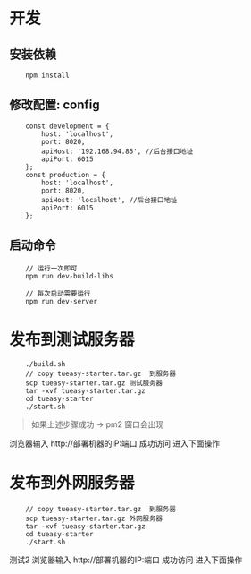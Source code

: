 
# 开发

## 安装依赖
```
    npm install 
```

## 修改配置: config
```
    const development = {
        host: 'localhost',
        port: 8020,
        apiHost: '192.168.94.85', //后台接口地址
        apiPort: 6015
    };
    const production = {
        host: 'localhost',
        port: 8020,
        apiHost: 'localhost', //后台接口地址
        apiPort: 6015
    };
```

## 启动命令

```
    // 运行一次即可
    npm run dev-build-libs 

    // 每次启动需要运行
    npm run dev-server
```

# 发布到测试服务器
```
    ./build.sh
    // copy tueasy-starter.tar.gz  到服务器
    scp tueasy-starter.tar.gz 测试服务器
    tar -xvf tueasy-starter.tar.gz
    cd tueasy-starter 
    ./start.sh 
```
> 如果上述步骤成功 -> pm2 窗口会出现

浏览器输入  http://部署机器的IP:端口 成功访问 进入下面操作


# 发布到外网服务器

```
    // copy tueasy-starter.tar.gz  到服务器
    scp tueasy-starter.tar.gz 外网服务器
    tar -xvf tueasy-starter.tar.gz
    cd tueasy-starter 
    ./start.sh 

```
测试2  浏览器输入  http://部署机器的IP:端口 成功访问 进入下面操作
